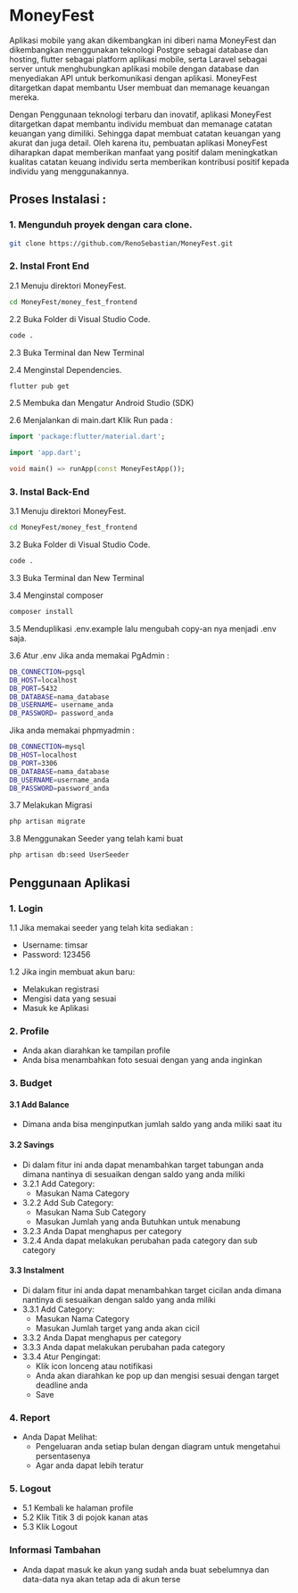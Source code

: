# MoneyFest

Aplikasi mobile yang akan dikembangkan ini diberi nama MoneyFest dan dikembangkan menggunakan teknologi Postgre sebagai database dan hosting, flutter sebagai platform aplikasi mobile, serta Laravel sebagai server untuk menghubungkan aplikasi mobile dengan database dan menyediakan API untuk berkomunikasi dengan aplikasi. MoneyFest ditargetkan dapat membantu User membuat dan memanage keuangan mereka. 

Dengan Penggunaan teknologi terbaru dan inovatif, aplikasi MoneyFest ditargetkan dapat membantu individu membuat dan memanage catatan keuangan yang dimiliki. Sehingga dapat membuat catatan keuangan yang akurat dan juga detail. Oleh karena itu, pembuatan aplikasi MoneyFest diharapkan dapat memberikan manfaat yang positif dalam meningkatkan kualitas catatan keuang individu serta memberikan kontribusi positif kepada individu yang menggunakannya.

## Proses Instalasi :

### 1. Mengunduh proyek dengan cara clone.
```bash
git clone https://github.com/RenoSebastian/MoneyFest.git
```

### 2. Instal Front End

2.1 Menuju direktori MoneyFest.
```bash
cd MoneyFest/money_fest_frontend 
```

2.2 Buka Folder di Visual Studio Code.
```bash
code .
```

2.3 Buka Terminal dan New Terminal

2.4 Menginstal Dependencies.
```bash
flutter pub get
```

2.5 Membuka dan Mengatur Android Studio (SDK)

2.6 Menjalankan di main.dart 
Klik Run pada :
```dart
import 'package:flutter/material.dart';

import 'app.dart';

void main() => runApp(const MoneyFestApp());
```

### 3. Instal Back-End 

3.1 Menuju direktori MoneyFest.
```bash
cd MoneyFest/money_fest_frontend 
```

3.2 Buka Folder di Visual Studio Code.
```bash
code .
```

3.3 Buka Terminal dan New Terminal

3.4 Menginstal composer
```bash
composer install
```

3.5 Menduplikasi .env.example lalu mengubah copy-an nya menjadi .env saja.

3.6 Atur .env 
Jika anda memakai PgAdmin :

```bash
DB_CONNECTION=pgsql
DB_HOST=localhost
DB_PORT=5432
DB_DATABASE=nama_database
DB_USERNAME= username_anda
DB_PASSWORD= password_anda
```

Jika anda memakai phpmyadmin :

```bash
DB_CONNECTION=mysql
DB_HOST=localhost
DB_PORT=3306
DB_DATABASE=nama_database
DB_USERNAME=username_anda
DB_PASSWORD=password_anda
```

3.7 Melakukan Migrasi
```bash
php artisan migrate
```

3.8 Menggunakan Seeder yang telah kami buat
```bash
php artisan db:seed UserSeeder
```

## Penggunaan Aplikasi

### 1. Login

1.1 Jika memakai seeder yang telah kita sediakan :
* Username: timsar
* Password: 123456

1.2 Jika ingin membuat akun baru:
* Melakukan registrasi
* Mengisi data yang sesuai
* Masuk ke Aplikasi

### 2. Profile

* Anda akan diarahkan ke tampilan profile
* Anda bisa menambahkan foto sesuai dengan yang anda inginkan

### 3. Budget

#### 3.1 Add Balance

* Dimana anda bisa menginputkan jumlah saldo yang anda miliki saat itu

#### 3.2 Savings

* Di dalam fitur ini anda dapat menambahkan target tabungan anda dimana nantinya di sesuaikan dengan saldo yang anda miliki
* 3.2.1 Add Category:
	+ Masukan Nama Category
* 3.2.2 Add Sub Category:
	+ Masukan Nama Sub Category
	+ Masukan Jumlah yang anda Butuhkan untuk menabung
* 3.2.3 Anda Dapat menghapus per category
* 3.2.4 Anda dapat melakukan perubahan pada category dan sub category

#### 3.3 Instalment

* Di dalam fitur ini anda dapat menambahkan target cicilan anda dimana nantinya di sesuaikan dengan saldo yang anda miliki
* 3.3.1 Add Category:
	+ Masukan Nama Category
	+ Masukan Jumlah target yang anda akan cicil
* 3.3.2 Anda Dapat menghapus per category
* 3.3.3 Anda dapat melakukan perubahan pada category
* 3.3.4 Atur Pengingat:
	+ Klik icon lonceng atau notifikasi
	+ Anda akan diarahkan ke pop up dan mengisi sesuai dengan target deadline anda
	+ Save

### 4. Report

* Anda Dapat Melihat:
	+ Pengeluaran anda setiap bulan dengan diagram untuk mengetahui persentasenya
	+ Agar anda dapat lebih teratur

### 5. Logout

* 5.1 Kembali ke halaman profile
* 5.2 Klik Titik 3 di pojok kanan atas
* 5.3 Klik Logout

### Informasi Tambahan

* Anda dapat masuk ke akun yang sudah anda buat sebelumnya dan data-data nya akan tetap ada di akun terse

